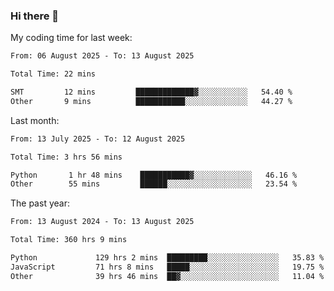 ### Hi there 👋

My coding time for last week:

<!--START_SECTION:week-->

```txt
From: 06 August 2025 - To: 13 August 2025

Total Time: 22 mins

SMT         12 mins         █████████████▓░░░░░░░░░░░   54.40 %
Other       9 mins          ███████████░░░░░░░░░░░░░░   44.27 %
```

<!--END_SECTION:week-->

Last month:

<!--START_SECTION:month-->

```txt
From: 13 July 2025 - To: 12 August 2025

Total Time: 3 hrs 56 mins

Python       1 hr 48 mins    ███████████▓░░░░░░░░░░░░░   46.16 %
Other        55 mins         ██████░░░░░░░░░░░░░░░░░░░   23.54 %
```

<!--END_SECTION:month-->

The past year:

<!--START_SECTION:year-->

```txt
From: 13 August 2024 - To: 13 August 2025

Total Time: 360 hrs 9 mins

Python             129 hrs 2 mins  █████████░░░░░░░░░░░░░░░░   35.83 %
JavaScript         71 hrs 8 mins   █████░░░░░░░░░░░░░░░░░░░░   19.75 %
Other              39 hrs 46 mins  ██▓░░░░░░░░░░░░░░░░░░░░░░   11.04 %
```

<!--END_SECTION:year-->
